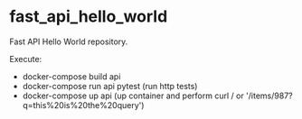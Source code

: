 # fast_api_hello_world
Fast API Hello World repository. 


Execute:
- docker-compose build api
- docker-compose run api pytest (run http tests)
- docker-compose up api (up container and perform curl / or '/items/987?q=this%20is%20the%20query')